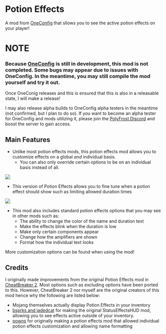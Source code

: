 # Potion Effects
A mod from [OneConfig](https://github.com/Polyfrost/OneConfig) that sllows you to see the active potion effects on your player!

# NOTE
### Because [OneConfig](https://github.com/Polyfrost/OneConfig) is still in development, this mod is not completed. Some bugs may appear due to issues with OneConfig. In the meantime, you may still compile the mod yourself and try it out.
Once OneConig releases and this is ensured that this is also in a releasable state, I will make a release!

I may also release alpha builds to OneConfig alpha testers in the meantime (not confirmed, but I plan to do so). If you want to become an alpha tester for OneConfig and mods utilizing it, please join the [PolyFrost Discord](https://polyfrost.cc/discord) and boost the server to gain access.

## Main Features

- Unlike most potion effects mods, this potion effects mod allows you to customize effects on a global *and* individual basis.
  - You can also only override certain options to be on an individual basis instead of all.

![](https://i.imgur.com/crcC6ze.png)
- This version of Potion Effects allows you to fine tune when a potion effect should show such as limiting allowed duration times

![](https://i.imgur.com/8qO7Mr5.png)
- This mod also includes standard potion effects options that you may see in other mods such as:
  - The ability to change the color of the name and duration text
  - Make the effects blink when the duration is low
  - Make only certain components appear
  - Change how the amplifiers are shown
  - Format how the individual text looks

More customization options can be found when using the mod!

## Credits
I originally made improvements from the original Potion Effects mod in [CheatBreaker 2](https://cheatbreaker2.com). Most options such as excluding options have been ported to this. However, CheatBreaker 2 nor myself are the original creators of this mod hence why the following are listed below:

- Mojang themselves actually display Potion Effects in your inventory
- [bsprks and jadedcat](https://www.curseforge.com/minecraft/mc-mods/statuseffecthud) for making the original StatusEffectsHUD mod, allowing you to see effects active outside of your inventory.
- [powns](https://www.youtube.com/c/pownsdev) for originally making a potion effects mod that allowed individual potion effects customization and allowing name formatting
